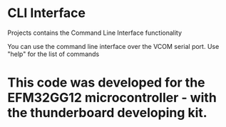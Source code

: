 # CLI Interface 

Projects contains the Command Line Interface functionality

You can use the command line interface over the VCOM serial port.
Use "help" for the list of commands


# This code was developed for the EFM32GG12 microcontroller - with the thunderboard developing kit. 
